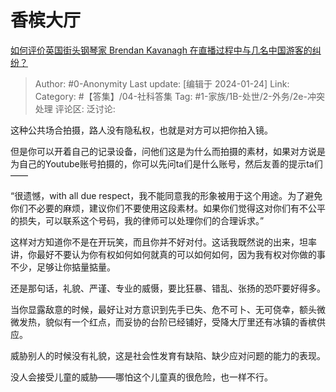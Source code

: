 # 香槟大厅
[如何评价英国街头钢琴家 Brendan Kavanagh 在直播过程中与几名中国游客的纠纷？](https://www.zhihu.com/question/640609855/answer/3372535893)

> Author: #0-Anonymity
> Last update: [编辑于 2024-01-24]
> Link:
> Category: #【答集】/04-社科答集
> Tag: #1-家族/1B-处世/2-外务/2e-冲突处理 
> 评论区:
> 泛讨论:

这种公共场合拍摄，路人没有隐私权，也就是对方可以把你拍入镜。

但是你可以开着自己的记录设备，问他们这是为什么而拍摄的素材，如果对方说是为自己的Youtube账号拍摄的，你可以先问ta们是什么账号，然后友善的提示ta们——

“很遗憾，with all due respect，我不能同意我的形象被用于这个用途。为了避免你们不必要的麻烦，建议你们不要使用这段素材。如果你们觉得这对你们有不公平的损失，可以联系这个号码，我的律师可以处理你们的合理诉求。”

这样对方知道你不是在开玩笑，而且你并不好对付。这话我既然说的出来，坦率讲，你最好不要认为你有权如何如何就真的可以如何如何，因为我有权对你做的事不少，足够让你掂量掂量。

还是那句话，礼貌、严谨、专业的威慑，要比狂暴、错乱、张扬的恐吓要好得多。

当你显露敌意的时候，最好让对方意识到先手已失、危不可卜、无可侥幸，额头微微发热，貌似有一个红点，而妥协的台阶已经铺好，受降大厅里还有冰镇的香槟供应。

威胁别人的时候没有礼貌，这是社会性发育有缺陷、缺少应对问题的能力的表现。

没人会接受儿童的威胁——哪怕这个儿童真的很危险，也一样不行。